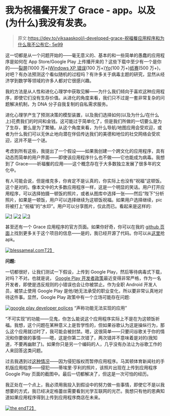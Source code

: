 # 我为祝福餐开发了 Grace - app。以及(为什么)我没有发表。

> 原文:[https://dev.to/viksaaskool/i-developed-grace-祝福餐应用程序和为什么我不公布它- 5e99](https://dev.to/viksaaskool/i-developed-grace---app-for-blessing-meals-and-why-i-didnt-publish-it--5e99)

这一切都是从一个问题开始的——毫无意义的、基本的和一些简单的愚蠢的应用程序是如何在 App Store/Google Play 上传播开来的？这些下载中至少有一个是你的——[裂屏](https://is.gd/AE4iSE)(1000 万+)[Windows XP 错误](https://is.gd/ZyDdLS)(100 万+)[Yo](https://is.gd/42tHU7)(100 万+)[纸赛](https://is.gd/IL2CdX)(500 万+)，对吧？有办法预测这个看似随机的过程吗？有许多关于病毒主题的研究，显然从经济学到数学等领域的许多人都对它很感兴趣。

我的方法是从人性和进化心理学中获取见解——为什么我们倾向于喜欢这种应用程序，即使它们没有生存价值。从进化的角度来看，我们只不过是一套非常复杂的问题解决机制，为 DNA 分子自我复制的自私需求服务。

进化心理学产生了预测决策的模型装置，以及我们选择如何(以及为什么/在什么上)花费我们的时间和金钱。这可能过于简单化了，但是我们所做的一切要么是为了生存，要么是为了繁殖。从这个角度来看，为什么导航/地图应用会受欢迎，或者为什么我们可以无休止地向潜在伴侣传达我们的美德和地位的社交网络会受欢迎，这并不是一个谜。

考虑到所有这些，我提出了一个假设——如果我创建一个跨文化的应用程序，具有动态而简单的用户界面——即使该应用程序什么也不做——它也能成为病毒。我想到了 Grace——祈福餐的应用——这个概念存在于大多数独立发展了很多年的文化中。

有人可能会说，但是维克多，你肯定不是认真的，你实际上也没有“祝福”这顿饭。这个是对的。像本文中的大多数应用程序一样，这是一个明显的笑话。用户打开应用程序，可以选择拍摄一顿饭的照片，或者从图库中选择一张——然后“陛下”分析照片，如果是一顿饭，用户可以选择继续为这顿饭祝福。如果用户选择继续，pic 将被打上“祝福”的“水印”。用户可以分享图片，仅此而已。看起来是这样的:

[![1](../Images/11422e216947f35ee5fcc444e763c8ed.png)](https://res.cloudinary.com/practicaldev/image/fetch/s--Cj0bAjMy--/c_limit%2Cf_auto%2Cfl_progressive%2Cq_auto%2Cw_880/https://is.gd/krFYD3)
[![2](../Images/f617383fef454ebf8eade149f54eb73a.png)](https://res.cloudinary.com/practicaldev/image/fetch/s--r1Vqzuk1--/c_limit%2Cf_auto%2Cfl_progressive%2Cq_auto%2Cw_880/https://is.gd/DNmDoj)
[![3](../Images/842c38207dd6ec7a6a37137e4d540bb5.png)](https://res.cloudinary.com/practicaldev/image/fetch/s--UZ8TK6YG--/c_limit%2Cf_auto%2Cfl_progressive%2Cq_auto%2Cw_880/https://is.gd/yHfi5j)

甚至还有一个 Grace 应用程序的官方页面。如果你好奇，你可以在我的 [github 页面](https://is.gd/BhOnVh)上找到更多关于这个项目的信息——是的，我已经开源了代码。你可以从[这里](https://is.gd/Rv99wr)抢 apk。

[![blessameal.com](../Images/e97d823169fabb8e974d1f064b97acb3.png)T2】](https://res.cloudinary.com/practicaldev/image/fetch/s--wwKUcjT8--/c_limit%2Cf_auto%2Cfl_progressive%2Cq_auto%2Cw_880/https://is.gd/MWl2qT)

**问题:**

一切都很好，让我们测试一下假设，上传到 Google Play，然后等待病毒式下载，对吗？不对。也就是说， [Google Play 开发者政策](https://is.gd/Hm6PZP)最近变得非常严格，作为一名开发者，即使是违反规则的小错误也会让你被禁止。作为全职 Android 开发人员，被禁止使用 Google Play 是他/她无法承受的职业变化，所以要非常认真地对待这件事。显然，Google Play 政策中有一个立场可能存在问题:

[![google play developer polices](../Images/3fa2172a3c4bfe4b0f038b65f255f01d.png)](https://res.cloudinary.com/practicaldev/image/fetch/s--4-O0UysU--/c_limit%2Cf_auto%2Cfl_progressive%2Cq_auto%2Cw_880/https://is.gd/8PH1SU) 
“声称功能无法实现的应用”

“不可实现”的功能——见鬼，你怎么能说这个应用程序实际上不是在为这顿饭祈福。我想，这个问题在某种意义上是哲学性的，但如果谷歌认为这是操纵行为，那么这个应用就过时了，我可能会被封禁。嗯，这很简单——只要问谷歌关于你的情况和你要做的事情——嗯，这是你第二次错了，两次错并不意味着是对的(我知道，不要再幽默了)。如果你只是另一个编码的人，几乎没有办法让为谷歌工作的人来回答这类问题。

过去我遇到过[这种情况](https://wp.me/p1XCff-2K)——因为侵犯版权而暂停应用程序。马其顿体育新闻社的手机版应用程序——侵犯——蒂埃里·亨利的照片，该照片出现在上传到应用程序 Google Play 页面的截图中。最后一切都解决了，但这是一次可怕的经历。

我正处在一个点上，我必须用我投入到假设中的努力做一些事情，即使它不是以我想要的方式，我已经决定格蕾丝需要看到光学互联网的光芒。我想只有他的恩典知道如果应用程序得到上传到应用程序商店在未来。

[![the end](../Images/5c5655c430ca1c048bce404a0e59a37d.png)T2】](https://res.cloudinary.com/practicaldev/image/fetch/s--EwyI0uXL--/c_limit%2Cf_auto%2Cfl_progressive%2Cq_auto%2Cw_880/https://is.gd/g0SDlJ)